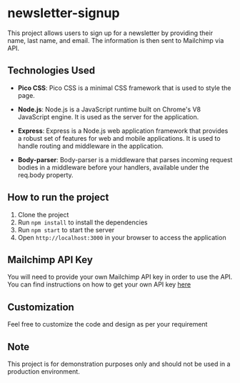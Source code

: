 # newsletter-signup

This project allows users to sign up for a newsletter by providing their name, last name, and email. The information is then sent to Mailchimp via API.

## Technologies Used

- **Pico CSS**: Pico CSS is a minimal CSS framework that is used to style the page.

- **Node.js**: Node.js is a JavaScript runtime built on Chrome's V8 JavaScript engine. It is used as the server for the application.

- **Express**: Express is a Node.js web application framework that provides a robust set of features for web and mobile applications. It is used to handle routing and middleware in the application.

- **Body-parser**: Body-parser is a middleware that parses incoming request bodies in a middleware before your handlers, available under the req.body property.

## How to run the project

1. Clone the project
2. Run `npm install` to install the dependencies
3. Run `npm start` to start the server
4. Open `http://localhost:3000` in your browser to access the application

## Mailchimp API Key

You will need to provide your own Mailchimp API key in order to use the API. You can find instructions on how to get your own API key [here](https://mailchimp.com/help/about-api-keys/)

## Customization

Feel free to customize the code and design as per your requirement

## Note

This project is for demonstration purposes only and should not be used in a production environment.
